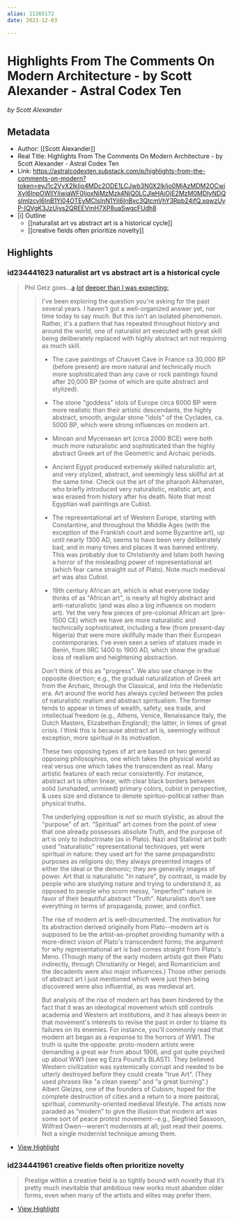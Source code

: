```yaml
---
alias: 11265172
date: 2021-12-03

---
```

# Highlights From The Comments On Modern Architecture - by Scott Alexander - Astral Codex Ten
<cite>by Scott Alexander</cite>

## Metadata
- Author: [[Scott Alexander]]
- Real Title: Highlights From The Comments On Modern Architecture - by Scott Alexander - Astral Codex Ten
- Link: https://astralcodexten.substack.com/p/highlights-from-the-comments-on-modern?token=eyJ1c2VyX2lkIjo4MDc2ODE1LCJwb3N0X2lkIjo0MjAzMDM2OCwiXyI6InpOWllYIiwiaWF0IjoxNjMzMzk4NjQ0LCJleHAiOjE2MzM0MDIyNDQsImlzcyI6InB1Yi04OTEyMCIsInN1YiI6InBvc3QtcmVhY3Rpb24ifQ.xqwzUyP-IQVgK3JzUiys2QREEVmH7XP8uaSwgcFUdh8
- [i] Outline 
     - [[naturalist art vs abstract art is a historical cycle]]
     - [[creative fields often prioritize novelty]]

## Highlights

### id234441623 naturalist art vs abstract art is a historical cycle

> Phil Getz goes…[a](https://astralcodexten.substack.com/p/whither-tartaria/comments#comment-3023457) *[lot](https://astralcodexten.substack.com/p/whither-tartaria/comments#comment-3023457)* [deeper than I was expecting:](https://astralcodexten.substack.com/p/whither-tartaria/comments#comment-3023457)
> > I've been exploring the question you're asking for the past several years. I haven't got a well-organized answer yet, nor time today to say much. But this isn't an isolated phenomenon. Rather, it's a pattern that has repeated throughout history and around the world, one of naturalist art executed with great skill being deliberately replaced with highly abstract art not requiring as much skill.
> > 
> > - The cave paintings of Chauvet Cave in France ca 30,000 BP (before present) are more natural and technically much more sophisticated than any cave or rock paintings found after 20,000 BP (some of which are quite abstract and stylized).
> > 
> > - The stone "goddess" idols of Europe circa 6000 BP were more realistic than their artistic descendants, the highly abstract, smooth, angular stone "idols" of the Cyclades, ca. 5000 BP, which were strong influences on modern art.
> > 
> > - Minoan and Mycenaean art (circa 2000 BCE) were both much more naturalistic and sophisticated than the highly abstract Greek art of the Geometric and Archaic periods.
> > 
> > - Ancient Egypt produced extremely skilled naturalistic art, and very stylized, abstract, and seemingly less skillful art at the same time. Check out the art of the pharaoh Akhenaten, who briefly introduced very naturalistic, realistic art, and was erased from history after his death. Note that most Egyptian wall paintings are Cubist.
> > 
> > - The representational art of Western Europe, starting with Constantine, and throughout the Middle Ages (with the exception of the Frankish court and some Byzantine art), up until nearly 1300 AD, seems to have been very deliberately bad, and in many times and places it was banned entirely. This was probably due to Christianity and Islam both having a horror of the misleading power of representational art (which fear came straight out of Plato). Note much medieval art was also Cubist.
> > 
> > - 19th century African art, which is what everyone today thinks of as "African art", is nearly all highly abstract and anti-naturalistic (and was also a big influence on modern art). Yet the very few pieces of pre-colonial African art (pre-1500 CE) which we have are more naturalistic and technically sophisticated, including a few (from present-day Nigeria) that were more skillfully made than their European contemporaries. I've even seen a series of statues made in Benin, from IIRC 1400 to 1900 AD, which show the gradual loss of realism and heightening abstraction.
> > 
> > Don't think of this as "progress". We also see change in the opposite direction; e.g., the gradual naturalization of Greek art from the Archaic, through the Classical, and into the Hellenistic era. Art around the world has always cycled between the poles of naturalistic realism and abstract spiritualism. The former tends to appear in times of wealth, safety, sea trade, and intellectual freedom (e.g., Athens, Venice, Renaissance Italy, the Dutch Masters, Elizabethan England); the latter, in times of great crisis. I think this is because abstract art is, seemingly without exception, more spiritual in its motivation.
> > 
> > These two opposing types of art are based on two general opposing philosophies, one which takes the physical world as real versus one which takes the transcendent as real. Many artistic features of each recur consistently. For instance, abstract art is often linear, with clear black borders between solid (unshaded, unmixed) primary colors, cubist in perspective, & uses size and distance to denote spirituo-political rather than physical truths.
> > 
> > The underlying opposition is not so much stylistic, as about the "purpose" of art. "Spiritual" art comes from the point of view that one already possesses absolute Truth, and the purpose of art is only to indoctrinate (as in Plato). Nazi and Stalinist art both used "naturalistic" representational techniques, yet were spiritual in nature: they used art for the same propagandistic purposes as religions do; they always presented images of either the ideal or the demonic; they are generally images of power. Art that is naturalistic "in nature", by contrast, is made by people who are studying nature and trying to understand it, as opposed to people who scorn messy, "imperfect" nature in favor of their beautiful abstract "Truth". Naturalists don't see everything in terms of propaganda, power, and conflict.
> > 
> > The rise of modern art is well-documented. The motivation for its abstraction derived originally from Plato--modern art is supposed to be the artist-as-prophet providing humanity with a more-direct vision of Plato's transcendent forms; the argument for why representational art is bad comes straight from Plato's Meno. (Though many of the early modern artists got their Plato indirectly, through Christianity or Hegel; and Romanticism and the decadents were also major influences.) Those other periods of abstract art I just mentioned which were just then being discovered were also influential, as was medieval art.
> > 
> > But analysis of the rise of modern art has been hindered by the fact that it was an ideological movement which still controls academia and Western art institutions, and it has always been in that movement's interests to revise the past in order to blame its failures on its enemies. For instance, you'll commonly read that modern art began as a response to the horrors of WW1. The truth is quite the opposite: proto-modern artists were demanding a great war from about 1906, and got quite psyched up about WW1 (see eg Ezra Pound's BLAST). They believed Western civilization was systemically corrupt and needed to be utterly destroyed before they could create "true Art". (They used phrases like "a clean sweep" and "a great burning".) Albert Gleizes, one of the founders of Cubism, hoped for the complete destruction of cities and a return to a more pastoral, spiritual, community-oriented medieval lifestyle. The artists now paraded as "modern" to give the illusion that modern art was some sort of peace protest movement--e.g., Siegfried Sassoon, Wilfred Owen--weren't modernists at all; just read their poems. Not a single modernist technique among them.

 * [View Highlight](https://astralcodexten.substack.com/p/highlights-from-the-comments-on-modern?token=eyJ1c2VyX2lkIjo4MDc2ODE1LCJwb3N0X2lkIjo0MjAzMDM2OCwiXyI6InpOWllYIiwiaWF0IjoxNjMzMzk4NjQ0LCJleHAiOjE2MzM0MDIyNDQsImlzcyI6InB1Yi04OTEyMCIsInN1YiI6InBvc3QtcmVhY3Rpb24ifQ.xqwzUyP-IQVgK3JzUiys2QREEVmH7XP8uaSwgcFUdh8&__readwiseLocation=0%2F69%2F0%2F2%2F0%2F0%2F0%2F1%2F1%2F0%2F1%3A0%2C0%2F11%2F70%2F0%2F2%2F0%2F0%2F0%2F1%2F1%2F0%2F1%3A1157#:~:text=Phil%20Getz%20goes%E2%80%A6a%20lot%20deeper%2Csingle%20modernist%20technique%20among%20them.)

### id234441961 creative fields often prioritize novelty 

> Prestige within a creative field is so tightly bound with novelty that it’s pretty much inevitable that ambitious new works must abandon older forms, even when many of the artists and elites may prefer them.

 * [View Highlight](https://astralcodexten.substack.com/p/highlights-from-the-comments-on-modern?token=eyJ1c2VyX2lkIjo4MDc2ODE1LCJwb3N0X2lkIjo0MjAzMDM2OCwiXyI6InpOWllYIiwiaWF0IjoxNjMzMzk4NjQ0LCJleHAiOjE2MzM0MDIyNDQsImlzcyI6InB1Yi04OTEyMCIsInN1YiI6InBvc3QtcmVhY3Rpb24ifQ.xqwzUyP-IQVgK3JzUiys2QREEVmH7XP8uaSwgcFUdh8&__readwiseLocation=0%2F0%2F102%2F0%2F2%2F0%2F0%2F0%2F1%2F1%2F0%2F1%3A0%2C1%2F102%2F0%2F2%2F0%2F0%2F0%2F1%2F1%2F0%2F1%3A0#:~:text=Prestige%20within%20a%20creative%20field%2Cand%20elites%20may%20prefer%20them.)
